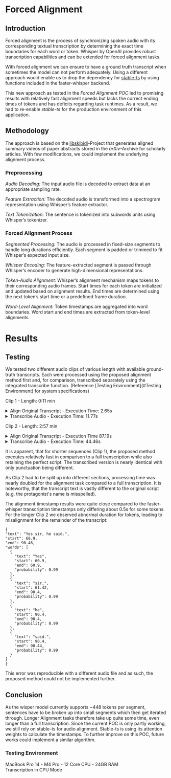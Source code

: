 # Forced Alignment

## Introduction

Forced alignment is the process of synchronizing spoken audio with its corresponding textual transcription by 
determining the exact time boundaries for each word or token. 
Whisper by OpenAI provides robust transcription capabilities and can be extended for forced alignment tasks.

With forced alignment we can ensure to have a ground truth transcript when sometimes the model can not perform adequately.
Using a different approach would enable us to drop the dependency for [stable-ts](https://github.com/jianfch/stable-ts) 
by using functions included in the faster-whisper backend.

This new approach as tested in the *Forced Alignment POC* led to promising results with relatively fast alignment speeds but lacks 
the correct ending times of tokens and has deficits regarding task runtimes.
As a result, we had to re-enable *stable-ts* for the production environment of this application.

## Methodology

The approach is based on the [libskibidi](https://github.com/milkey-mouse/libskibidi/tree/master)-Project that generates 
aligned summary videos of paper abstracts stored in the *arXiv*-Archive for scholarly articles. With few modifications, 
we could implement the underlying alignment process.

### Preprocessing
*Audio Decoding:* The input audio file is decoded to extract data at an appropriate sampling rate.

*Feature Extraction:* The decoded audio is transformed into a spectrogram representation using Whisper’s feature extractor.

*Text Tokenization:* The sentence is tokenized into subwords units using Whisper’s tokenizer.

### Forced Alignment Process

*Segmented Processing:*
The audio is processed in fixed-size segments to handle long durations efficiently.
Each segment is padded or trimmed to fit Whisper’s expected input size.

*Whisper Encoding:*
The feature-extracted segment is passed through Whisper’s encoder to generate high-dimensional representations.

*Token-Audio Alignment:*
Whisper’s alignment mechanism maps tokens to their corresponding audio frames.
Start times for each token are initialized and updated based on alignment results.
End times are determined using the next token’s start time or a predefined frame duration.

*Word-Level Alignment:*
Token timestamps are aggregated into word boundaries.
Word start and end times are extracted from token-level alignments.

# Results

## Testing

We tested two different audio clips of various length with available ground-truth transcripts.
Each were processed using the proposed alignment method first and, for comparison, transcribed separately using the 
integrated transcribe function.
(Reference [Testing Environment](#Testing Environment) for system specifications)

Clip 1 - Length: 0:11 min
<details>
<summary>Align Original Transcript - Execution Time: 2.65s</summary>
"And so, my fellow Americans: ask not what your country can do for you — ask what you can do for your country."
</details>

<details>
<summary>Transcribe Audio - Execution Time: 11.77s</summary>
" And so, my fellow Americans, ask not what your country can do for you, ask what you can do for your country."
</details>


Clip 2 - Length: 2:57 min
<details>
<summary>Align Original Transcript - Execution Time 87.19s</summary>
"Of the many times he had examined mister Wicker's window and pored over the rope, the ship and the Nubian boy, he had 
never gone into mister Wicker's shop. So now, alone until someone should answer the bell, he looked eagerly, if 
uneasily, around him. What with the one window and the lowering day outside, the long narrow shop was somber. 
Heavy hand hewn beams crossed it from one side to the other. mister Wicker's back being toward the source of light, 
Chris could not see his face. The double fans of minute wrinkles breaking from eye corner to temple and joining with 
those over the cheekbones were drawn into the horizontal lines across the domed forehead. Little tufts of white fuzz 
above the ears were all that remained of the antiquarian's hair, but what drew and held Chris's gaze were the old man's 
eyes. Chris blinked and looked again. Yes, they were still there. Chris swallowed and his voice came back to him. 
Yes sir, he said. I saw your sign, and I know a boy who needs the job. He's a schoolmate of mine. Jakey Harris, 
his name is, and he really needs the job. I I just wondered if the place was still open. What he saw was a fresh 
cheeked lad tall for thirteen, sturdy, with sincerity and good humor in his face, and something sensitive and appealing 
about his eyes. He guessed there must be a lively fire in that room beyond. Would that interfere with Jakey's getting 
the job, sir? But even as he slowly turned, the thought pierced his mind, Why had he not seen the reflection of the 
headlights of the cars moving up around the corner of Water Street and up the hill toward the traffic signals? 
The room seemed overly still. Then, in that second, he turned and faced about. The wide bow window was there before him, 
the three objects he liked best showing frosty in the moonlight that poured in from across the water. Across the water 
Where was the freeway? It was no longer there, nor were the high walls and smokestacks of factories to be seen. 
The warehouses were still there. Flabbergasted and breathless, Chris was unaware that he had moved closer to peer out 
the window in every direction. No electric signs, no lamplit streets. Where the People's Drugstore had stood but a half 
hour before, rose the roofs of what was evidently an inn. A courtyard was sparsely lit by a flaring torch or two, 
showing a swinging sign hung on a post. The post was planted at the edge of what was now a broad and muddy road. 
A coach with its top piled high with luggage stamped to a halt beside the flagged courtyard. They moved into the inn 
the coach rattled off to the stable. My window has a power for those few who are to see."
</details>

<details>
<summary>Transcribe Audio - Execution Time: 44.46s</summary>
" After many times he examined Mr. Worker's window and poured over the rope, the ship, and the Nubian boy, 
he had never gone into Mr. Worker's shop. So now, alone until someone should answer the bell, they looked eagerly, 
if uneasily, around him. What with the one window and the lowering day outside, the long, narrow shop was somber. 
Heavy hand-hewn beams crossed it from one side to the other. Mr. Worker's back being toward the source of light, 
Chris could not see his face. The double fans and minute wrinkles breaking from eye-corner to temple and joining 
with those over the cheekbones were drawn into the horizontal lines across the domed forehead. Little tufts of 
white fuzz above the ears were all that remained of the antiquarian's hair. But what drew and held Chris's gaze 
were the old man's eyes. Chris blinked and looked again. Yes, they were still there. Chris swallowed. 
And his voice came back to him. Yes, sir, he said. I saw your sign, and I know a boy who needs the job. 
He's a schoolmate of mine. J.D. Harris' name is, and he really needs the job. I just wondered if the place 
was still open. What he saw was a fresh-cheeked lad, tall for thirteen, sturdy, with sincerity and good humor 
in his face, and something sensitive and appealing about his eyes. he guessed there must be a lively fire in that 
room beyond would that interfere with jakey getting the job sir but even as he slowly turned the thought pierced 
his mind why have you not seen the reflection of the headlights of the cars moving up around the corner of wall 
under street and up the hill toward the traffic signals The wide bow window was there before him. The three objects 
he liked best, showing Frosty and the moonlight that poured in from across the water. Across the water? 
Where was the freeway? It was no longer there. Nor were the high walls and smokestacks of factories to be seen. 
The warehouses were still there. Flabbergasted and breathless, Chris was unaware that he had moved closer to peer 
out the window in every direction. No electric signs. No lamplit streets. Where the people's drugstore had stood 
but half an hour before rose the roofs of what was evidentially an inn. A courtyard was firstly lit by a flaring 
torch or two, showing a swinging sign hung on a post. The post was planted at the edge of what was now a broad and 
muddy road. The coach with its top piled high with luggage stamped to a halt beside the flagged courtyard. 
they moved into the inn the coach rattled off to the stable my window has a power for those few who are to see"
</details>

It is apparent, that for shorter sequences (Clip 1), the proposed method executes relatively fast in comparison to a full 
transcription while also retaining the perfect script. The transcribed version is nearly identical with only 
punctuation being different. 

As Clip 2 had to be split up into different sections, processing time was nearly doubled for the alignment task compared
to a full transcription. It is noteworthy, that the transcript text is vastly different to the original script (e.g. 
the protagonist's name is misspelled).

The alignment timestamp results were quite close compared to the faster-whisper transcription timestamps only differing 
about 0.5s for some tokens. For the longer Clip 2 we observed abnormal duration for tokens, leading to misalignment for 
the remainder of the transcript:

```
{
"text": "Yes sir, he said.",
"start": 60.9,
"end": 90.46,
"words": [
  {
    "text": "Yes",
    "start": 60.9,
    "end": 60.9,
    "probability": 0.99
  },
  {
    "text": "sir,",
    "start": 61.42,
    "end": 90.4,
    "probability": 0.99
  },
  {
    "text": "he",
    "start": 90.4,
    "end": 90.4,
    "probability": 0.99
  },
  {
    "text": "said.",
    "start": 90.4,
    "end": 90.44,
    "probability": 0.99
  }
]
}
```
This error was reproducible with a different audio file and as such, the proposed method could not be implemented 
further. 

## Conclusion

As the wisper model currently supports ~448 tokens per segment, sentences have to be broken up into small 
segments which then get iterated through. Longer Alignment tasks therefore take up quite some time, 
even longer than a full transcription.
Since the current POC is only partly working, we still rely on stable-ts for audio alignment.
Stable-ts is using its attention weights to calculate the timestamps. To further improve on this POC, 
future works could implement a similar algorithm.


### Testing Environment
MacBook Pro 14 - M4 Pro - 12 Core CPU - 24GB RAM <br>
Transcription in CPU Mode
